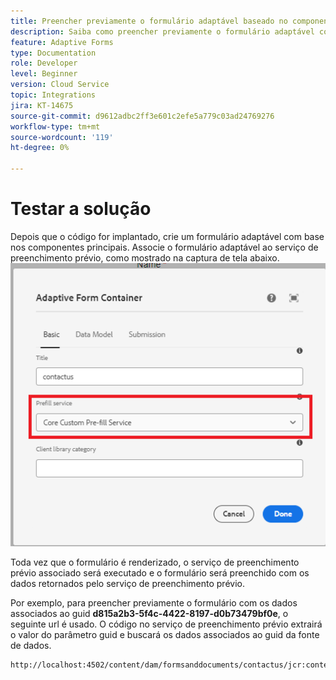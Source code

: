 ```yaml
---
title: Preencher previamente o formulário adaptável baseado no componente principal
description: Saiba como preencher previamente o formulário adaptável com dados
feature: Adaptive Forms
type: Documentation
role: Developer
level: Beginner
version: Cloud Service
topic: Integrations
jira: KT-14675
source-git-commit: d9612adbc2ff3e601c2efe5a779c03ad24769276
workflow-type: tm+mt
source-wordcount: '119'
ht-degree: 0%

---
```


# Testar a solução

Depois que o código for implantado, crie um formulário adaptável com base nos componentes principais. Associe o formulário adaptável ao serviço de preenchimento prévio, como mostrado na captura de tela abaixo.
![serviço de preenchimento](assets/pre-fill-service.png)

Toda vez que o formulário é renderizado, o serviço de preenchimento prévio associado será executado e o formulário será preenchido com os dados retornados pelo serviço de preenchimento prévio.

Por exemplo, para preencher previamente o formulário com os dados associados ao guid **d815a2b3-5f4c-4422-8197-d0b73479bf0e**, o seguinte url é usado.
O código no serviço de preenchimento prévio extrairá o valor do parâmetro guid e buscará os dados associados ao guid da fonte de dados.

```html
http://localhost:4502/content/dam/formsanddocuments/contactus/jcr:content?wcmmode=disabled&guid=d815a2b3-5f4c-4422-8197-d0b73479bf0e
```
